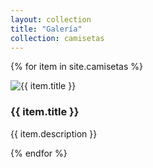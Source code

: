 ```yaml
---
layout: collection
title: "Galería"
collection: camisetas
---
```


{% for item in site.camisetas %}
  <div class="gallery-item">
    <img src="{{ item.image }}" alt="{{ item.title }}">
    <h3>{{ item.title }}</h3>
    <p>{{ item.description }}</p>
  </div>
{% endfor %}
